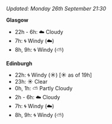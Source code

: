 *Updated: Monday 26th September 21:30*

**Glasgow**

* 22h - 6h: :cloud: Cloudy
* 7h: :cyclone: Windy (:cloud:)
* 8h, 9h: :cyclone: Windy (:partly_sunny:)

**Edinburgh**

* 22h: :cyclone: Windy (:sunny:) [:sunny: as of 19h]
* 23h: :sunny: Clear
* 0h, 1h: :partly_sunny: Partly Cloudy
* 2h - 6h: :cloud: Cloudy
* 7h: :cyclone: Windy (:cloud:)
* 8h, 9h: :cyclone: Windy (:partly_sunny:)
